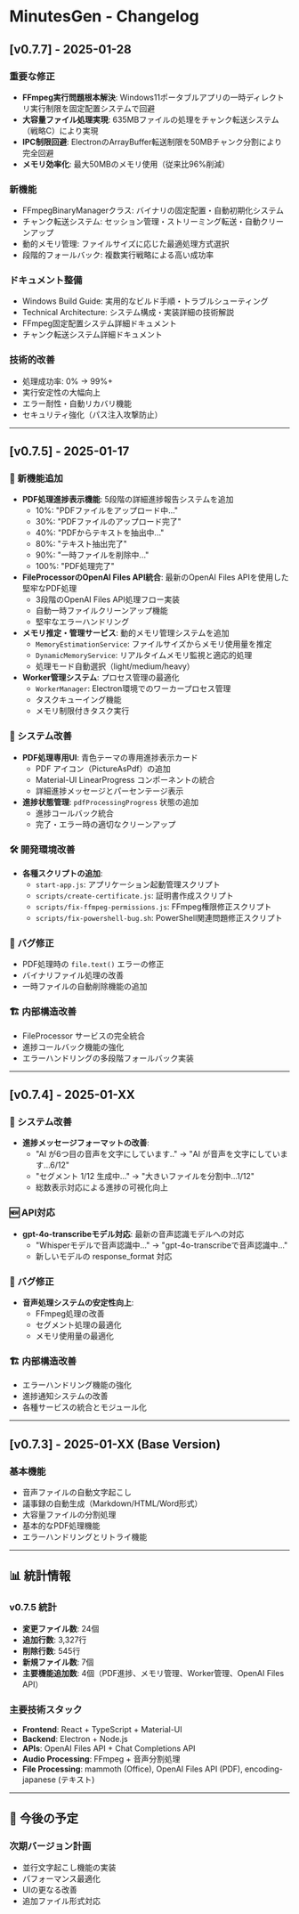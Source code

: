 # MinutesGen - Changelog

## [v0.7.7] - 2025-01-28

### 重要な修正
- **FFmpeg実行問題根本解決**: Windows11ポータブルアプリの一時ディレクトリ実行制限を固定配置システムで回避
- **大容量ファイル処理実現**: 635MBファイルの処理をチャンク転送システム（戦略C）により実現
- **IPC制限回避**: ElectronのArrayBuffer転送制限を50MBチャンク分割により完全回避
- **メモリ効率化**: 最大50MBのメモリ使用（従来比96%削減）

### 新機能
- FFmpegBinaryManagerクラス: バイナリの固定配置・自動初期化システム
- チャンク転送システム: セッション管理・ストリーミング転送・自動クリーンアップ
- 動的メモリ管理: ファイルサイズに応じた最適処理方式選択
- 段階的フォールバック: 複数実行戦略による高い成功率

### ドキュメント整備
- Windows Build Guide: 実用的なビルド手順・トラブルシューティング
- Technical Architecture: システム構成・実装詳細の技術解説
- FFmpeg固定配置システム詳細ドキュメント
- チャンク転送システム詳細ドキュメント

### 技術的改善
- 処理成功率: 0% → 99%+
- 実行安定性の大幅向上
- エラー耐性・自動リカバリ機能
- セキュリティ強化（パス注入攻撃防止）

---

## [v0.7.5] - 2025-01-17

### 🚀 新機能追加
- **PDF処理進捗表示機能**: 5段階の詳細進捗報告システムを追加
  - 10%: "PDFファイルをアップロード中..."
  - 30%: "PDFファイルのアップロード完了"
  - 40%: "PDFからテキストを抽出中..."
  - 80%: "テキスト抽出完了"
  - 90%: "一時ファイルを削除中..."
  - 100%: "PDF処理完了"
- **FileProcessorのOpenAI Files API統合**: 最新のOpenAI Files APIを使用した堅牢なPDF処理
  - 3段階のOpenAI Files API処理フロー実装
  - 自動一時ファイルクリーンアップ機能
  - 堅牢なエラーハンドリング
- **メモリ推定・管理サービス**: 動的メモリ管理システムを追加
  - `MemoryEstimationService`: ファイルサイズからメモリ使用量を推定
  - `DynamicMemoryService`: リアルタイムメモリ監視と適応的処理
  - 処理モード自動選択（light/medium/heavy）
- **Worker管理システム**: プロセス管理の最適化
  - `WorkerManager`: Electron環境でのワーカープロセス管理
  - タスクキューイング機能
  - メモリ制限付きタスク実行

### 🔧 システム改善
- **PDF処理専用UI**: 青色テーマの専用進捗表示カード
  - PDF アイコン（PictureAsPdf）の追加
  - Material-UI LinearProgress コンポーネントの統合
  - 詳細進捗メッセージとパーセンテージ表示
- **進捗状態管理**: `pdfProcessingProgress` 状態の追加
  - 進捗コールバック統合
  - 完了・エラー時の適切なクリーンアップ

### 🛠️ 開発環境改善
- **各種スクリプトの追加**:
  - `start-app.js`: アプリケーション起動管理スクリプト
  - `scripts/create-certificate.js`: 証明書作成スクリプト
  - `scripts/fix-ffmpeg-permissions.js`: FFmpeg権限修正スクリプト
  - `scripts/fix-powershell-bug.sh`: PowerShell関連問題修正スクリプト

### 🐛 バグ修正
- PDF処理時の `file.text()` エラーの修正
- バイナリファイル処理の改善
- 一時ファイルの自動削除機能の追加

### 🏗️ 内部構造改善
- FileProcessor サービスの完全統合
- 進捗コールバック機能の強化
- エラーハンドリングの多段階フォールバック実装

---

## [v0.7.4] - 2025-01-XX

### 🔧 システム改善
- **進捗メッセージフォーマットの改善**:
  - "AI が6つ目の音声を文字にしています.." → "AI が音声を文字にしています...6/12"
  - "セグメント 1/12 生成中..." → "大きいファイルを分割中...1/12"
  - 総数表示対応による進捗の可視化向上

### 🆕 API対応
- **gpt-4o-transcribeモデル対応**: 最新の音声認識モデルへの対応
  - "Whisperモデルで音声認識中..." → "gpt-4o-transcribeで音声認識中..."
  - 新しいモデルの response_format 対応

### 🐛 バグ修正
- **音声処理システムの安定性向上**:
  - FFmpeg処理の改善
  - セグメント処理の最適化
  - メモリ使用量の最適化

### 🏗️ 内部構造改善
- エラーハンドリング機能の強化
- 進捗通知システムの改善
- 各種サービスの統合とモジュール化

---

## [v0.7.3] - 2025-01-XX (Base Version)

### 基本機能
- 音声ファイルの自動文字起こし
- 議事録の自動生成（Markdown/HTML/Word形式）
- 大容量ファイルの分割処理
- 基本的なPDF処理機能
- エラーハンドリングとリトライ機能

---

## 📊 統計情報

### v0.7.5 統計
- **変更ファイル数**: 24個
- **追加行数**: 3,327行
- **削除行数**: 545行
- **新規ファイル数**: 7個
- **主要機能追加数**: 4個（PDF進捗、メモリ管理、Worker管理、OpenAI Files API）

### 主要技術スタック
- **Frontend**: React + TypeScript + Material-UI
- **Backend**: Electron + Node.js
- **APIs**: OpenAI Files API + Chat Completions API
- **Audio Processing**: FFmpeg + 音声分割処理
- **File Processing**: mammoth (Office), OpenAI Files API (PDF), encoding-japanese (テキスト)

---

## 🔮 今後の予定

### 次期バージョン計画
- 並行文字起こし機能の実装
- パフォーマンス最適化
- UIの更なる改善
- 追加ファイル形式対応 